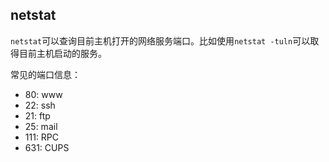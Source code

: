 ## netstat

`netstat`可以查询目前主机打开的网络服务端口。比如使用`netstat -tuln`可以取得目前主机启动的服务。

常见的端口信息：

- 80: www
- 22: ssh
- 21: ftp
- 25: mail
- 111: RPC
- 631: CUPS